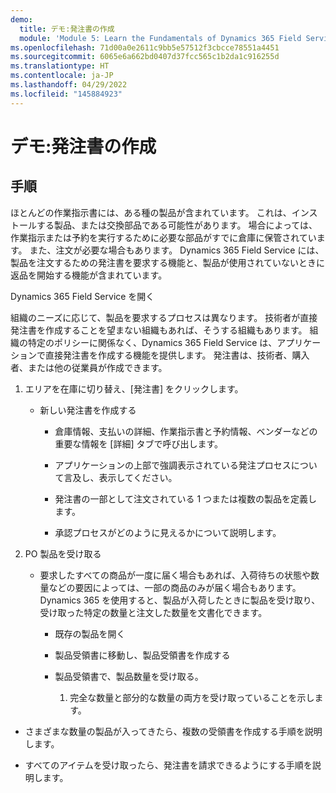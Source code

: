 ```yaml
---
demo:
  title: デモ:発注書の作成
  module: 'Module 5: Learn the Fundamentals of Dynamics 365 Field Service'
ms.openlocfilehash: 71d00a0e2611c9bb5e57512f3cbcce78551a4451
ms.sourcegitcommit: 6065e6a662bd0407d37fcc565c1b2da1c916255d
ms.translationtype: HT
ms.contentlocale: ja-JP
ms.lasthandoff: 04/29/2022
ms.locfileid: "145884923"
---
```

# <a name="demo-creating-purchase-orders"></a>デモ:発注書の作成

## <a name="instructions"></a>手順

ほとんどの作業指示書には、ある種の製品が含まれています。 これは、インストールする製品、または交換部品である可能性があります。 場合によっては、作業指示または予約を実行するために必要な部品がすでに倉庫に保管されています。 また、注文が必要な場合もあります。 Dynamics 365 Field Service には、製品を注文するための発注書を要求する機能と、製品が使用されていないときに返品を開始する機能が含まれています。 

 

Dynamics 365 Field Service を開く 

 

組織のニーズに応じて、製品を要求するプロセスは異なります。 技術者が直接発注書を作成することを望まない組織もあれば、そうする組織もあります。 組織の特定のポリシーに関係なく、Dynamics 365 Field Service は、アプリケーションで直接発注書を作成する機能を提供します。 発注書は、技術者、購入者、または他の従業員が作成できます。 

1. エリアを在庫に切り替え、[発注書] をクリックします。

    - 新しい発注書を作成する

        - 倉庫情報、支払いの詳細、作業指示書と予約情報、ベンダーなどの重要な情報を [詳細] タブで呼び出します。 

        - アプリケーションの上部で強調表示されている発注プロセスについて言及し、表示してください。 

        - 発注書の一部として注文されている 1 つまたは複数の製品を定義します。 

        - 承認プロセスがどのように見えるかについて説明します。

2. PO 製品を受け取る

    - 要求したすべての商品が一度に届く場合もあれば、入荷待ちの状態や数量などの要因によっては、一部の商品のみが届く場合もあります。 Dynamics 365 を使用すると、製品が入荷したときに製品を受け取り、受け取った特定の数量と注文した数量を文書化できます。 

        - 既存の製品を開く

        - 製品受領書に移動し、製品受領書を作成する

        - 製品受領書で、製品数量を受け取る。 

            1. 完全な数量と部分的な数量の両方を受け取っていることを示します。 

- さまざまな数量の製品が入ってきたら、複数の受領書を作成する手順を説明します。 

- すべてのアイテムを受け取ったら、発注書を請求できるようにする手順を説明します。 
